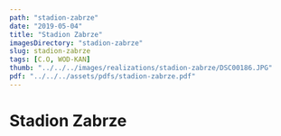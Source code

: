 ```yaml
---
path: "stadion-zabrze"
date: "2019-05-04"
title: "Stadion Zabrze"
imagesDirectory: "stadion-zabrze"
slug: stadion-zabrze
tags: [C.O, WOD-KAN]
thumb: "../../../images/realizations/stadion-zabrze/DSC00186.JPG"
pdf: "../../../assets/pdfs/stadion-zabrze.pdf"
---
```


# Stadion Zabrze
